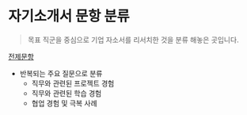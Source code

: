 # 자기소개서 문항 분류

> 목표 직군을 중심으로 기업 자소서를 리서치한 것을 분류 해놓은 곳입니다.

[전제문항](Self-introduction_Qlist_Research.md)

- 반복되는 주요 질문으로 분류
  - 직무와 관련된 프로젝트 경험
  - 직무와 관련된 학습 경험
  - 협업 경험 및 극복 사례
